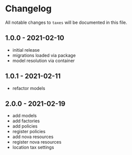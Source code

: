 # Changelog

All notable changes to `taxes` will be documented in this file.

## 1.0.0 - 2021-02-10

- initial release
- migrations loaded via package
- model resolution via container

## 1.0.1 - 2021-02-11

- refactor models

## 2.0.0 - 2021-02-19

- add models
- add factories
- add policies
- register policies
- add nova resources
- register nova resources
- location tax settings
